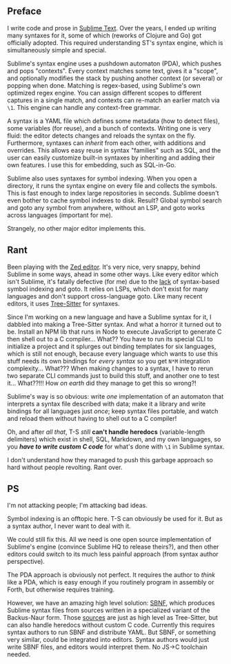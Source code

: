 ## Preface

I write code and prose in [Sublime Text](https://sublimetext.com). Over the years, I ended up writing many syntaxes for it, some of which (reworks of Clojure and Go) got officially adopted. This required understanding ST's syntax engine, which is simultaneously simple and special.

Sublime's syntax engine uses a pushdown automaton (PDA), which pushes and pops "contexts". Every context matches some text, gives it a "scope", and optionally modifies the stack by pushing another context (or several) or popping when done. Matching is regex-based, using Sublime's own optimized regex engine. You can assign different scopes to different captures in a single match, and contexts can re-match an earlier match via `\1`. This engine can handle any context-free grammar.

A syntax is a YAML file which defines some metadata (how to detect files), some variables (for reuse), and a bunch of contexts. Writing one is very fluid: the editor detects changes and reloads the syntax on the fly. Furthermore, syntaxes can _inherit_ from each other, with additions and overrides. This allows easy reuse in syntax "families" such as SQL, and the user can easily customize built-in syntaxes by inheriting and adding their own features. I use this for embedding, such as SQL-in-Go.

Sublime also uses syntaxes for symbol indexing. When you open a directory, it runs the syntax engine on every file and collects the symbols. This is fast enough to index large repositories in seconds. Sublime doesn't even bother to cache symbol indexes to disk. Result? Global symbol search and goto any symbol from anywhere, without an LSP, and goto works across languages (important for me).

Strangely, no other major editor implements this.

## Rant

Been playing with the [Zed editor](https://zed.dev). It's very nice, very snappy, behind Sublime in some ways, ahead in some other ways. Like every editor which isn't Sublime, it's fatally defective (for me) due to the [lack](https://github.com/zed-industries/zed/issues/13307) of syntax-based symbol indexing and goto. It relies on LSPs, which don't exist for many languages and don't support cross-language goto. Like many recent editors, it uses [Tree-Sitter](https://tree-sitter.github.io) for syntaxes.

Since I'm working on a new language and have a Sublime syntax for it, I dabbled into making a Tree-Sitter syntax. And what a horror it turned out to be. Install an NPM lib that runs in Node to execute JavaScript to generate C then shell out to a C compiler... What?? You have to run its special CLI to initialize a project and it splurges out binding templates for six languages, which is still not enough, because every language which wants to use this stuff needs its own bindings for _every syntax_ so you get `N*M` integration complexity... What??? When making changes to a syntax, I have to rerun two separate CLI commands just to build this stuff, and another one to test it... What??!!! How _on earth_ did they manage to get this so wrong?!

Sublime's way is so obvious: write _one_ implementation of an automaton that interprets a syntax file described with data; make it a library and write bindings for all languages just _once_; keep syntax files portable, and watch and reload them without having to shell out to a C compiler!

Oh, and after _all that_, T-S _still_ **can't handle heredocs** (variable-length delimiters) which exist in shell, SQL, Markdown, and my own languages, so you **_have to write custom C code_** for what's done with `\1` in Sublime syntax.

I don't understand how they managed to push this garbage approach so hard without people revolting. Rant over.

## PS

I'm not attacking people; I'm attacking bad ideas.

Symbol indexing is an offtopic here. T-S can obviously be used for it. But as a syntax author, I never want to deal with it.

We could still fix this. All we need is one open source implementation of Sublime's engine (convince Sublime HQ to release theirs?), and then other editors could switch to its much less painful approach (from syntax author perspective).

The PDA approach is obviously not perfect. It requires the author to _think_ like a PDA, which is easy enough if you routinely program in assembly or Forth, but otherwise requires training.

However, we have an amazing high level solution: [SBNF](https://github.com/BenjaminSchaaf/sbnf), which produces Sublime syntax files from sources written in a specialized variant of the Backus-Naur form. Those [sources](https://github.com/BenjaminSchaaf/sbnf/blob/master/sbnf/sbnf.sbnf) are just as high level as Tree-Sitter, but can also handle heredocs without custom C code. Currently this requires syntax authors to run SBNF and distribute YAML. But SBNF, or something very similar, could be integrated into editors. Syntax authors would just write SBNF files, and editors would interpret them. No JS→C toolchain needed.
